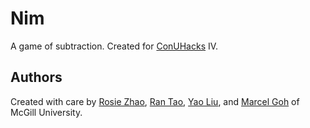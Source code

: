 # Nim
A game of subtraction. Created for [ConUHacks](https://conuhacks.io) IV.

## Authors
Created with care by [Rosie Zhao](https://github.com/rosieyzh), [Ran Tao](https://github.com/generantao), [Yao Liu](https://github.com/yolu16), and [Marcel Goh](https://github.com/marcelgoh) of McGill University.
